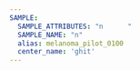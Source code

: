```yaml
---
SAMPLE:
  SAMPLE_ATTRIBUTES: "n      "
  SAMPLE_NAME: "n"
  alias: melanoma_pilot_0100
  center_name: 'ghit'
---
```


